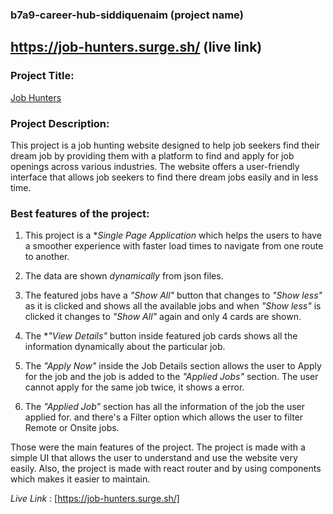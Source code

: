 ### b7a9-career-hub-siddiquenaim (project name)

## https://job-hunters.surge.sh/ (live link)

### Project Title:

[Job Hunters](https://job-hunters.surge.sh/)

### Project Description:

This project is a job hunting website designed to help job seekers find their dream job by providing them with a platform to find and apply for job openings across various industries. The website offers a user-friendly interface that allows job seekers to find there dream jobs easily and in less time.

### Best features of the project:

1. This project is a \*_Single Page Application_ which helps the users to have a smoother experience with faster load times to navigate from one route to another.

2. The data are shown _dynamically_ from json files.

3. The featured jobs have a _"Show All"_ button that changes to _"Show less"_ as it is clicked and shows all the available jobs and when _"Show less"_ is clicked it changes to _"Show All"_ again and only 4 cards are shown.

4. The \*_"View Details"_ button inside featured job cards shows all the information dynamically about the particular job.

5. The _"Apply Now"_ inside the Job Details section allows the user to Apply for the job and the job is added to the _"Applied Jobs"_ section. The user cannot apply for the same job twice, it shows a error.

6. The _"Applied Job"_ section has all the information of the job the user applied for. and there's a Filter option which allows the user to filter Remote or Onsite jobs.

Those were the main features of the project. The project is made with a simple UI that allows the user to understand and use the website very easily. Also, the project is made with react router and by using components which makes it easier to maintain.

_Live Link_ : [https://job-hunters.surge.sh/]
